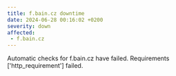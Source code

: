 ```yaml
---
title: f.bain.cz downtime
date: 2024-06-28 00:16:02 +0200
severity: down
affected:
 - f.bain.cz
---
```

Automatic checks for f.bain.cz have failed. Requirements ['http_requirement'] failed.
